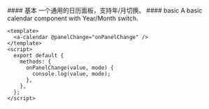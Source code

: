 <cn>
#### 基本
一个通用的日历面板，支持年/月切换。
</cn>

<us>
#### basic
A basic calendar component with Year/Month switch.
</us>

```tpl
<template>
  <a-calendar @panelChange="onPanelChange" />
</template>
<script>
  export default {
    methods: {
      onPanelChange(value, mode) {
        console.log(value, mode);
      },
    },
  };
</script>
```
